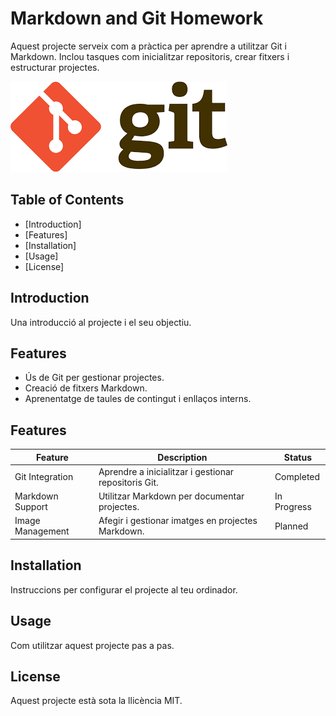 # Markdown and Git Homework

Aquest projecte serveix com a pràctica per aprendre a utilitzar Git i Markdown. Inclou tasques com inicialitzar repositoris, crear fitxers i estructurar projectes.

![Project Logo](images/logo.png)

## Table of Contents

- [Introduction]
- [Features]
- [Installation]
- [Usage]
- [License]

## Introduction

Una introducció al projecte i el seu objectiu.

## Features

- Ús de Git per gestionar projectes.
- Creació de fitxers Markdown.
- Aprenentatge de taules de contingut i enllaços interns.

## Features

| Feature          | Description                                          | Status      |
| ---------------- | ---------------------------------------------------- | ----------- |
| Git Integration  | Aprendre a inicialitzar i gestionar repositoris Git. | Completed   |
| Markdown Support | Utilitzar Markdown per documentar projectes.         | In Progress |
| Image Management | Afegir i gestionar imatges en projectes Markdown.    | Planned     |

## Installation

Instruccions per configurar el projecte al teu ordinador.

## Usage

Com utilitzar aquest projecte pas a pas.

## License

Aquest projecte està sota la llicència MIT.
